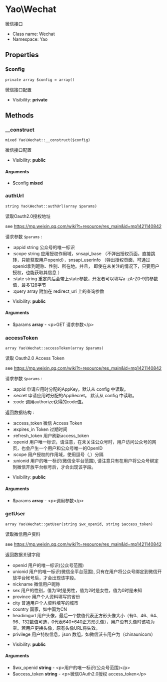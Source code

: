 Yao\Wechat
===============

微信接口




* Class name: Wechat
* Namespace: Yao





Properties
----------


### $config

    private array $config = array()

微信接口配置



* Visibility: **private**


Methods
-------


### __construct

    mixed Yao\Wechat::__construct($config)

微信接口配置



* Visibility: **public**


#### Arguments
* $config **mixed**



### authUrl

    string Yao\Wechat::authUrl(array $params)

读取Oauth2.0授权地址

see https://mp.weixin.qq.com/wiki?t=resource/res_main&id=mp1421140842

请求参数 `$params` :

 - :appid            string  公众号的唯一标识
 - :scope            string  应用授权作用域，snsapi_base （不弹出授权页面，直接跳转，只能获取用户openid），snsapi_userinfo （弹出授权页面，可通过openid拿到昵称、性别、所在地。并且， 即使在未关注的情况下，只要用户授权，也能获取其信息 ）
 - :state            string  重定向后会带上state参数，开发者可以填写a-zA-Z0-9的参数值，最多128字节
 - :query            array   附加在 redirect_uri 上的查询参数

* Visibility: **public**


#### Arguments
* $params **array** - &lt;p&gt;GET 请求参数&lt;/p&gt;



### accessToken

    array Yao\Wechat::accessToken(array $params)

读取 Oauth2.0  Access Token

see https://mp.weixin.qq.com/wiki?t=resource/res_main&id=mp1421140842

请求参数 `$params` :

 - :appid 申请应用时分配的AppKey。默认从 config 中读取。
 - :secret 申请应用时分配的AppSecret。 默认从 config 中读取。
 - :code 调用authorize获得的code值。

返回数据结构 :

 - :access_token     微信 Access Token
 - :expires_in       Token 过期时间
 - :refresh_token    用户刷新access_token
 - :openid           用户唯一标识，请注意，在未关注公众号时，用户访问公众号的网页，也会产生一个用户和公众号唯一的OpenID
 - :scope            用户授权的作用域，使用逗号（,）分隔
 - :unionid          用户的唯一标识(微信全平台范围), 请注意只有在用户将公众号绑定到微信开放平台帐号后，才会出现该字段。

* Visibility: **public**


#### Arguments
* $params **array** - &lt;p&gt;调用参数&lt;/p&gt;



### getUser

    array Yao\Wechat::getUser(string $wx_openid, string $access_token)

读取微信用户资料

see https://mp.weixin.qq.com/wiki?t=resource/res_main&id=mp1421140842

返回数据关键字段

 - openid            用户的唯一标识(公众号范围)
 - unionid           用户的唯一标识(微信全平台范围), 只有在用户将公众号绑定到微信开放平台帐号后，才会出现该字段。
 - nickname          微信用户昵称
 - sex               用户的性别，值为1时是男性，值为2时是女性，值为0时是未知
 - province          用户个人资料填写的省份
 - city              普通用户个人资料填写的城市
 - country           国家，如中国为CN
 - headimgurl        用户头像，最后一个数值代表正方形头像大小（有0、46、64、96、132数值可选，0代表640*640正方形头像），用户没有头像时该项为空。若用户更换头像，原有头像URL将失效。
 - privilege         用户特权信息，json 数组，如微信沃卡用户为（chinaunicom）

* Visibility: **public**


#### Arguments
* $wx_openid **string** - &lt;p&gt;用户的唯一标识(公众号范围)&lt;/p&gt;
* $access_token **string** - &lt;p&gt;微信OAuth2.0授权 access_token&lt;/p&gt;


